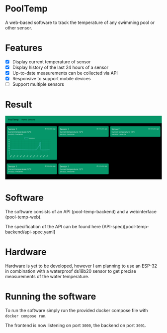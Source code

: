# PoolTemp
A web-based software to track the temperature of any swimming pool or other sensor.

# Features
- [x] Display current temperature of sensor
- [x] Display history of the last 24 hours of a sensor
- [x] Up-to-date measurements can be collected via API
- [x] Responsive to support mobile devices
- [ ] Support multiple sensors

# Result
![Image of the webinterface](result.png)
# Software
The software consists of an API (pool-temp-backend) and a webinterface (pool-temp-web).

The specification of the API can be found here (API-spec)[pool-temp-backend/api-spec.yaml]
# Hardware
Hardware is yet to be developed, however I am planning to use an ESP-32 in combination with a waterproof ds18b20 sensor to get precise measurements of the water temperature.

# Running the software
To run the software simply run the provided docker compose file with `docker compose run`.

The frontend is now listening on port `3000`, the backend on port `3001`.

